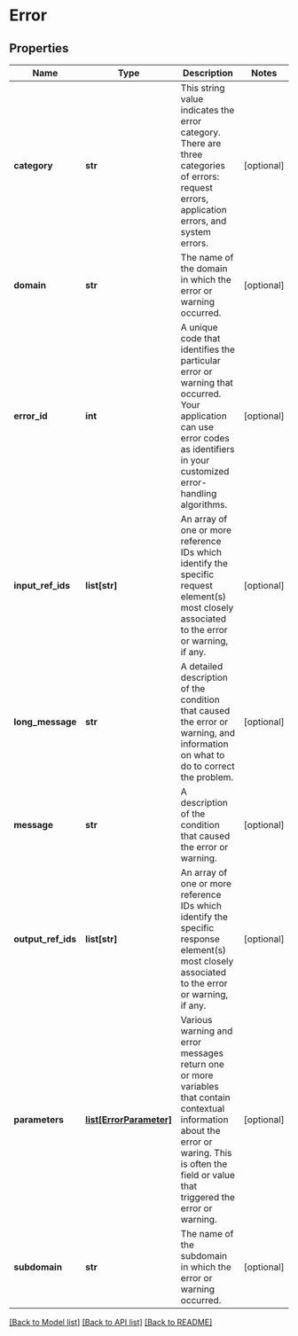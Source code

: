 # Error

## Properties
Name | Type | Description | Notes
------------ | ------------- | ------------- | -------------
**category** | **str** | This string value indicates the error category. There are three categories of errors: request errors, application errors, and system errors. | [optional] 
**domain** | **str** | The name of the domain in which the error or warning occurred. | [optional] 
**error_id** | **int** | A unique code that identifies the particular error or warning that occurred. Your application can use error codes as identifiers in your customized error-handling algorithms. | [optional] 
**input_ref_ids** | **list[str]** | An array of one or more reference IDs which identify the specific request element(s) most closely associated to the error or warning, if any. | [optional] 
**long_message** | **str** | A detailed description of the condition that caused the error or warning, and information on what to do to correct the problem. | [optional] 
**message** | **str** | A description of the condition that caused the error or warning. | [optional] 
**output_ref_ids** | **list[str]** | An array of one or more reference IDs which identify the specific response element(s) most closely associated to the error or warning, if any. | [optional] 
**parameters** | [**list[ErrorParameter]**](ErrorParameter.md) | Various warning and error messages return one or more variables that contain contextual information about the error or waring. This is often the field or value that triggered the error or warning. | [optional] 
**subdomain** | **str** | The name of the subdomain in which the error or warning occurred. | [optional] 

[[Back to Model list]](../README.md#documentation-for-models) [[Back to API list]](../README.md#documentation-for-api-endpoints) [[Back to README]](../README.md)


